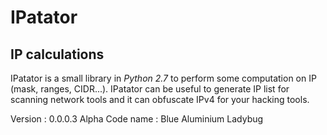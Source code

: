 # IPatator
## IP calculations


IPatator is a small library in _Python 2.7_ to perform some computation on IP (mask, ranges, CIDR...).
IPatator can be useful to generate IP list for scanning network tools and it can obfuscate IPv4 for your hacking tools.

Version : 0.0.0.3 Alpha
Code name : Blue ﻿Aluminium Ladybug

